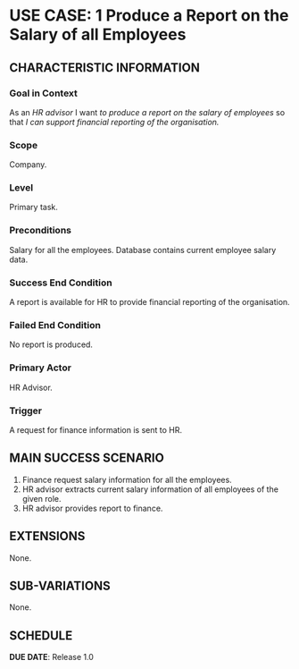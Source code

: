 # USE CASE: 1 Produce a Report on the Salary of all Employees

## CHARACTERISTIC INFORMATION

### Goal in Context

As an *HR advisor* I want *to produce a report on the salary of employees* so that *I can support financial reporting of the organisation.*

### Scope

Company.

### Level

Primary task.

### Preconditions

Salary for all the employees. Database contains current employee salary data.

### Success End Condition

A report is available for HR to provide financial reporting of the organisation.

### Failed End Condition

No report is produced.

### Primary Actor

HR Advisor.

### Trigger

A request for finance information is sent to HR.

## MAIN SUCCESS SCENARIO

1. Finance request salary information for all the employees.
2. HR advisor extracts current salary information of all employees of the given role.
3. HR advisor provides report to finance.

## EXTENSIONS

None.

## SUB-VARIATIONS

None.

## SCHEDULE

**DUE DATE**: Release 1.0
